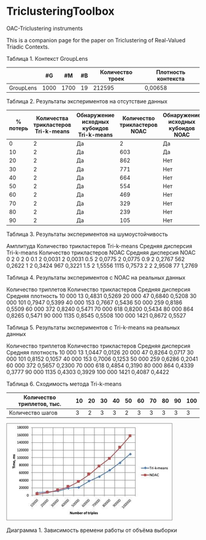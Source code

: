 # TriclusteringToolbox
OAC-Triclustering instruments

This is a companion page for the paper on Triclustering of Real-Valued Triadic Contexts.


Таблица 1. Контекст GroupLens

|           |	#G     | #M   |	#B    |	Количество троек   |	Плотность контекста   |
| --------- | ----- | ----- | ----- | ------------------ | ---------------------- |
| GroupLens	| 1000  | 1700  |	19    |	  212595           |       	0,00658         |


Таблица 2. Результаты экспериментов на отсутствие данных

| % потерь |	Количества трикластеров Tri-k-means |	Обнаружение исходных кубоидов Tri-k-means |	Количество трикластеров NOAC	| Обнаружение исходных кубоидов NOAC |
| -- | -- | -- | -- | -------- |
| 0  |	2| 	Да |	2 |	Да |
| 10 |	2  |	Да |	603	| Да |
| 20 |	2	 | Да	| 862	| Нет |
| 30	| 2	| Да	| 771	| Нет |
| 40	| 2	| Да	| 664	| Нет |
| 50	| 2	| Да	| 554	| Нет |
| 60	| 2	| Да	| 469	| Нет |
| 70	| 2	| Да	| 329	| Нет |
| 80	| 2	| Да	| 239	| Нет |
| 90	| 2	| Да	| 105 |	Нет |



Таблица 3. Результаты экспериментов на шумоустойчивость

Амплитуда	Количество трикластеров Tri-k-means	Средняя дисперсия Tri-k-means	Количество трикластеров
NOAC	Средняя дисперсия NOAC
0	2	0	2	0
0.1	2	0,0031	2	0,0031
0.5	2	0,0775	2	0,0775
0.9	2	0,2767	562	0,2622
1	2	0,3424	967	0,3221
1.5	2	1,5556	1115	0,7573
2	2	2,9508	77	1,2769

Таблица 4. Результаты экспериментов с NOAC на реальных данных

Количество триплетов	Количество трикластеров 	Средняя дисперсия	Средняя плотность
10 000	13	0,4831	0,5269
20 000	47	0,6840	0,5208
30 000	101	0,7947	0,5399
40 000	153	0,7667	0,5436
50 000	259	0,8186	0,5509
60 000	372	0,8240	0,5471
70 000	618	0,8200	0,5434
80 000	864	0,8265	0,5471
90 000	1135	0,8545	0,5508
100 000	1421	0,8672	0,5527


Таблица 5. Результаты экспериментов с Tri-k-means на реальных данных

Количество триплетов	Количество трикластеров	Средняя дисперсия	Средняя плотность
10 000	13	1,0447	0,0126
20 000	47	0,8264	0,0717
30 000	101	0,8152	0,1057
40 000	153	0,7006	0,1253
50 000	259	0,6286	0,2041
60 000	372	0,5657	0,2300
70 000	618	0,4854	0,3190
80 000	864	0,4339	0,3777
90 000	1135	0,4303	0,3929
100 000	1421	0,4087	0,4422


Таблица 6. Сходимость метода Tri-k-means

| Количество триплетов, тыс. |	10 |	20 |	30 |	40 |	50 |	60 | 70 |	80 |	90 |	100 |
| -------------------------- |---- | --- | --- | --- | --- | --- | -- | -- | --- | ---- |
| Количество шагов	         | 3   |	2  |	3  |	3  |	2  |  3	 | 3	| 3	 |  3	 |  3   |


![Alt text](img/performance.jpg?raw=true "Зависимость времени работы от объёма выборки")

Диаграмма 1. Зависимость времени работы от объёма выборки
